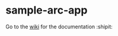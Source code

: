 # sample-arc-app


Go to the [wiki](https://github.com/spectatorpublishing/sample-arc-app/wiki) for the documentation :shipit:
